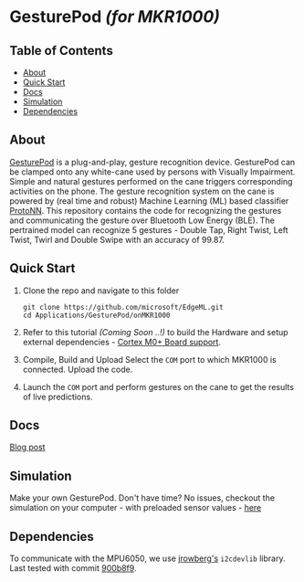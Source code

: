 GesturePod *(for MKR1000)*
=========================

## Table of Contents

- [About](#about)
- [Quick Start](#quick-start)
- [Docs](#docs)
- [Simulation](#simulation)
- [Dependencies](#dependencies)

## About

[GesturePod](https://1drv.ms/u/s!AjDloPaG_l0Et7Ikid1voOVFuI116Q) is a plug-and-play, gesture recognition device. GesturePod can be clamped onto any white-cane used by persons with Visually Impairment. Simple and natural gestures performed on the cane triggers corresponding activities on the phone. The gesture recognition system on the cane is powered by (real time and robust) Machine Learning (ML) based classifier [ProtoNN](https://github.com/Microsoft/EdgeML/blob/master/docs/publications/ProtoNN.pdf). This repository contains the code for recognizing the gestures and communicating the gesture over Bluetooth Low Energy (BLE). The pertrained model can recognize 5 gestures - Double Tap, Right Twist, Left Twist, Twirl and Double Swipe with an accuracy of 99.87.


## Quick Start

1. Clone the repo and navigate to this folder
	```
	git clone https://github.com/microsoft/EdgeML.git
	cd Applications/GesturePod/onMKR1000
	```
2. Refer to this tutorial _(Coming Soon ..!)_ to build the Hardware and setup external dependencies - [Cortex M0+ Board support](https://www.hackster.io/charifmahmoudi/arduino-mkr1000-getting-started-08bb4a).
		
3. Compile, Build and Upload
	Select the ```COM``` port to which MKR1000 is connected.
	Upload the code.

4. Launch the ```COM``` port and perform gestures on the cane to get the results of live predictions.

## Docs
[Blog post](https://microsoft.github.io/EdgeML/Projects/GesturePod/instructable.html)

## Simulation
Make your own GesturePod. Don't have time? No issues, checkout the simulation on your computer - with preloaded sensor values - [here](https://github.com/microsoft/EdgeML/tree/master/Applications/GesturePod/onComputer) 

## Dependencies
To communicate with the MPU6050, we use [jrowberg's](https://github.com/jrowberg/i2cdevlib) ```i2cdevlib``` library.  Last tested with commit [900b8f9](https://github.com/jrowberg/i2cdevlib/tree/900b8f959e9fa5c3126e0301f8a61d45a4ea99cc).
